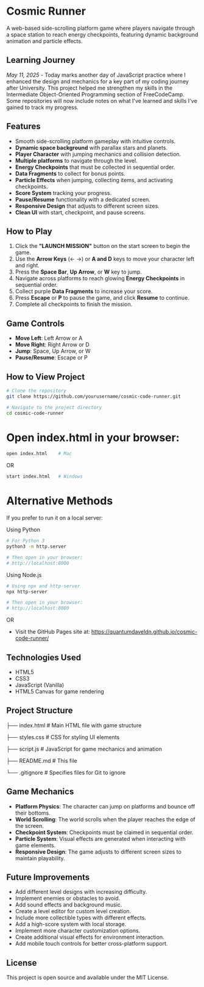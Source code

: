 # Cosmic Runner

A web-based side-scrolling platform game where players navigate through a space station to reach energy checkpoints, featuring dynamic background animation and particle effects.

## Learning Journey

*May 11, 2025* - Today marks another day of JavaScript practice where I enhanced the design and mechanics for a key part of my coding journey after University. This project helped me strengthen my skills in the Intermediate Object-Oriented Programming section of FreeCodeCamp. Some repositories will now include notes on what I've learned and skills I've gained to track my progress.

## Features

* Smooth side-scrolling platform gameplay with intuitive controls.
* **Dynamic space background** with parallax stars and planets.
* **Player Character** with jumping mechanics and collision detection.
* **Multiple platforms** to navigate through the level.
* **Energy Checkpoints** that must be collected in sequential order.
* **Data Fragments** to collect for bonus points.
* **Particle Effects** when jumping, collecting items, and activating checkpoints.
* **Score System** tracking your progress.
* **Pause/Resume** functionality with a dedicated screen.
* **Responsive Design** that adjusts to different screen sizes.
* **Clean UI** with start, checkpoint, and pause screens.

## How to Play

1. Click the **"LAUNCH MISSION"** button on the start screen to begin the game.
2. Use the **Arrow Keys** (← →) or **A and D** keys to move your character left and right.
3. Press the **Space Bar**, **Up Arrow**, or **W** key to jump.
4. Navigate across platforms to reach glowing **Energy Checkpoints** in sequential order.
5. Collect purple **Data Fragments** to increase your score.
6. Press **Escape** or **P** to pause the game, and click **Resume** to continue.
7. Complete all checkpoints to finish the mission.

## Game Controls

* **Move Left**: Left Arrow or A
* **Move Right**: Right Arrow or D
* **Jump**: Space, Up Arrow, or W
* **Pause/Resume**: Escape or P

## How to View Project

```bash
# Clone the repository
git clone https://github.com/yourusername/cosmic-code-runner.git
```
```bash
# Navigate to the project directory
cd cosmic-code-runner
```

# Open index.html in your browser:
```bash
open index.html    # Mac
```

OR

```bash
start index.html   # Windows
```

# Alternative Methods
If you prefer to run it on a local server:

Using Python
```bash
# For Python 3
python3 -m http.server

# Then open in your browser:
# http://localhost:8000
```

Using Node.js
```bash
# Using npx and http-server
npx http-server

# Then open in your browser:
# http://localhost:8080
```

OR

* Visit the GitHub Pages site at: https://quantumdaveldn.github.io/cosmic-code-runner/

## Technologies Used

* HTML5
* CSS3
* JavaScript (Vanilla)
* HTML5 Canvas for game rendering

## Project Structure

├── index.html # Main HTML file with game structure

├── styles.css # CSS for styling UI elements

├── script.js  # JavaScript for game mechanics and animation

├── README.md  # This file

└── .gitignore # Specifies files for Git to ignore

## Game Mechanics

* **Platform Physics**: The character can jump on platforms and bounce off their bottoms.
* **World Scrolling**: The world scrolls when the player reaches the edge of the screen.
* **Checkpoint System**: Checkpoints must be claimed in sequential order.
* **Particle System**: Visual effects are generated when interacting with game elements.
* **Responsive Design**: The game adjusts to different screen sizes to maintain playability.

## Future Improvements 

* Add different level designs with increasing difficulty.
* Implement enemies or obstacles to avoid.
* Add sound effects and background music.
* Create a level editor for custom level creation.
* Include more collectible types with different effects.
* Add a high-score system with local storage.
* Implement more character customization options.
* Create additional visual effects for environment interaction.
* Add mobile touch controls for better cross-platform support.

## License

This project is open source and available under the MIT License.
